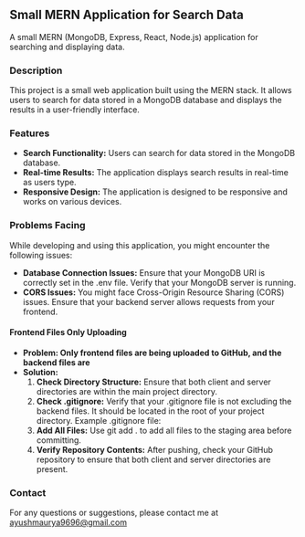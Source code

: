 <h2>Small MERN Application for Search Data</h2>
A small MERN (MongoDB, Express, React, Node.js) application for searching and displaying data.

<h3>Description</h3>
<p>This project is a small web application built using the MERN stack. It allows users to search for data stored in a MongoDB database and displays the results in a user-friendly interface.</p>

<h3>Features</h3>
<ul>
  <li><b>Search Functionality:</b> Users can search for data stored in the MongoDB database.</li>
  <li><b>Real-time Results:</b> The application displays search results in real-time as users type.</li>
  <li><b>Responsive Design:</b> The application is designed to be responsive and works on various devices.</li>
</ul>

<h3>Problems Facing</h3>
<p>While developing and using this application, you might encounter the following issues:</p>
<ul>
  <li><b>Database Connection Issues:</b> Ensure that your MongoDB URI is correctly set in the .env file. Verify that your MongoDB server is running.</li>
  <li><b>CORS Issues:</b> You might face Cross-Origin Resource Sharing (CORS) issues. Ensure that your backend server allows requests from your frontend.</li>
</ul>
<h4>Frontend Files Only Uploading</h4>
<ul>
  <li><b>Problem: Only frontend files are being uploaded to GitHub, and the backend files are </b></li>
  <li><b>Solution:</b>
    <ol type="1">
      <li><b>Check Directory Structure:</b> Ensure that both client and server directories are within the main project directory.</li>
      <li><b>Check .gitignore:</b> Verify that your .gitignore file is not excluding the backend files. It should be located in the root of your project directory. Example .gitignore file:</li>
      <li><b>Add All Files:</b> Use git add . to add all files to the staging area before committing.</li>
      <li><b>Verify Repository Contents:</b> After pushing, check your GitHub repository to ensure that both client and server directories are present.</li>
    </ol>
  </li>
</ul>
<h3>Contact</h3>
<p>For any questions or suggestions, please contact me at <a href="ayushmaurya9696@gmail.com">ayushmaurya9696@gmail.com</a>
</p>
